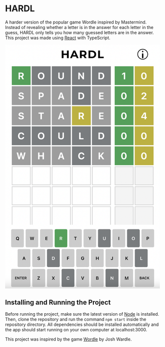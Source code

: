 # HARDL

A harder version of the popular game Wordle inspired by Mastermind. Instead of revealing whether a letter is in the answer for each letter in
the guess, HARDL only tells you how many guessed letters are in the answer. This project was made using
[React](https://reactjs.org) with TypeScript.

![](screenshot.png)

## Installing and Running the Project

Before running the project, make sure the latest version of [Node](https://nodejs.org/en/) is installed. Then, clone
the repository and run the command `npm start` inside the repository directory. All dependencies should be installed automatically
and the app should start running on your own computer at localhost:3000.

This project was inspired by the game [Wordle](https://www.nytimes.com/games/wordle/index.html) by Josh Wardle.